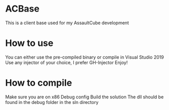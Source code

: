 # ACBase
This is a client base used for my AssaultCube development

# How to use

You can either use the pre-compiled binary or compile in Visual Studio 2019
Use any injector of your choice, I prefer GH-Injector
Enjoy!

# How to compile
Make sure you are on x86 Debug config
Build the solution 
The dll should be found in the debug folder in the sln directory



